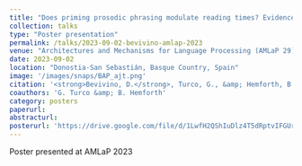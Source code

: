 ```yaml
---
title: "Does priming prosodic phrasing modulate reading times? Evidence from audio-primed acceptability judgment experiments"
collection: talks
type: "Poster presentation"
permalink: /talks/2023-09-02-bevivino-amlap-2023
venue: "Architectures and Mechanisms for Language Processing (AMLaP 29)"
date: 2023-09-02
location: "Donostia-San Sebastián, Basque Country, Spain"
image: '/images/snaps/BAP_ajt.png'
citation: '<strong>Bevivino, D.</strong>, Turco, G., &amp; Hemforth, B. (2023). Does priming prosodic phrasing modulate reading times? Evidence from audio-primed acceptability judgment experiments. <em>Architectures and Mechanisms for Language Processing (AMLaP 29)</em>. Donostia-San Sebastían, Basque Country, Spain.'
coauthors: 'G. Turco &amp; B. Hemforth'
category: posters
paperurl: 
abstracturl: 
posterurl: 'https://drive.google.com/file/d/1LwfH2QShIuDlz4T5dRptvIFGUrqLDO_h/view?usp=sharing'
---
```


Poster presented at AMLaP 2023
